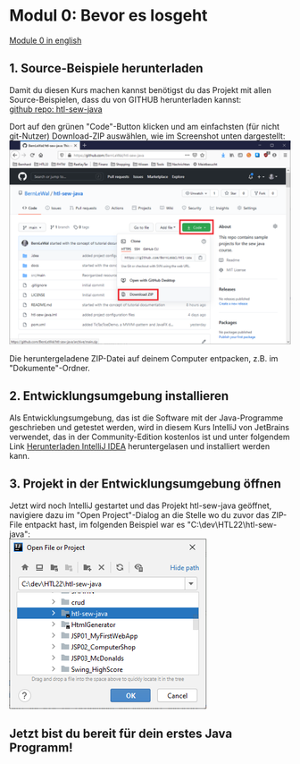 # Modul 0: Bevor es losgeht
[Module 0 in english](Module0.md)

## 1. Source-Beispiele herunterladen
Damit du diesen Kurs machen kannst benötigst du das Projekt mit allen Source-Beispielen, dass du von GITHUB herunterladen kannst:  
[github repo: htl-sew-java](https://github.com/BernLeWal/htl-sew-java)

Dort auf den grünen "Code"-Button klicken und am einfachsten (für nicht git-Nutzer) Download-ZIP auswählen,
wie im Screenshot unten dargestellt:  
![GitHub download ZIP](images/GitHub_DownloadRepoAsZIP.png)

Die heruntergeladene ZIP-Datei auf deinem Computer entpacken, z.B. im "Dokumente"-Ordner.

## 2. Entwicklungsumgebung installieren
Als Entwicklungsumgebung, das ist die Software mit der Java-Programme geschrieben und getestet werden, wird in diesem Kurs
IntelliJ von JetBrains verwendet, das in der Community-Edition kostenlos ist und unter folgendem Link
[Herunterladen IntelliJ IDEA](https://www.jetbrains.com/de-de/idea/download/)
heruntergelasen und installiert werden kann.

## 3. Projekt in der Entwicklungsumgebung öffnen
Jetzt wird noch IntelliJ gestartet und das Projekt htl-sew-java geöffnet, navigiere dazu im "Open Project"-Dialog
an die Stelle wo du zuvor das ZIP-File entpackt hast, im folgenden Beispiel war es "C:\dev\HTL22\htl-sew-java":  
![IntelliJ: Open Project](images/IntelliJ_OpenProject.png)


## Jetzt bist du bereit für dein erstes Java Programm!

